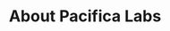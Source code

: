 ---
title: "About Pacifica Labs"
aboutTitle: "We are makers."
aboutDescription: "We innovate and renovate."
meta_title: ""
type: "about"
image: "/images/bck.jpg"
explainers:
  - title: ""
    image: "/images/logos/devices_800x300.png"
    content: "We make tech which is both intuitive and performant."
    bulletpoints:
      - "Build with modern technologies and customizable styling"
      - "Fully responsive designs on all devices"
      - "SEO-optimisations for better search engine rankings"
    button:
      enable: false
      label: "Get Started"
      link: "/contact"
  - title: "Broad multisector track record"
    image: "/images/service-2.png"
    content: "Deep specialist technical knowledge. Some of the key sectors are:"
    bulletpoints:
      - "eCommerce"
      - "Fintech"
      - "Edutech"
      - "Proptech"
      - "Healthtech"
    button:
      enable: false
      label: "Get Started"
      link: "/contact"
  - title: "We've worked with a wide range of technologies across the full stack"
    image: "/images/logos/techstack_1200x630.png"
    content: "Deep specialist technical knowledge. Some of the key technologies are:"
    bulletpoints:
      - "Ruby on Rails"
      - "Go-lang"
      - "PHP"
      - "Node"
    button:
      enable: false
      label: ""
      link: ""
---